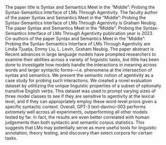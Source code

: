 The paper title is Syntax and Semantics Meet in the “Middle”: Probing the Syntax-Semantics Interface of LMs Through Agentivity.
The faculty author of the paper Syntax and Semantics Meet in the “Middle”: Probing the Syntax-Semantics Interface of LMs Through Agentivity is Graham Neubig.
The paper Syntax and Semantics Meet in the “Middle”: Probing the Syntax-Semantics Interface of LMs Through Agentivity publication year is 2023.
Co-authors of the paper Syntax and Semantics Meet in the “Middle”: Probing the Syntax-Semantics Interface of LMs Through Agentivity are Lindia Tjuatja, Emmy Liu, L. Levin, Graham Neubig.
The paper abstract is Recent advances in large language models have prompted researchers to examine their abilities across a variety of linguistic tasks, but little has been done to investigate how models handle the interactions in meaning across words and larger syntactic forms—i.e. phenomena at the intersection of syntax and semantics. We present the semantic notion of agentivity as a case study for probing such interactions. We created a novel evaluation dataset by utilitizing the unique linguistic properties of a subset of optionally transitive English verbs. This dataset was used to prompt varying sizes of three model classes to see if they are sensitive to agentivity at the lexical level, and if they can appropriately employ these word-level priors given a specific syntactic context. Overall, GPT-3 text-davinci-003 performs extremely well across all experiments, outperforming all other models tested by far. In fact, the results are even better correlated with human judgements than both syntactic and semantic corpus statistics. This suggests that LMs may potentially serve as more useful tools for linguistic annotation, theory testing, and discovery than select corpora for certain tasks.
